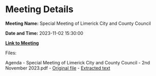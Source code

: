 # Meeting Details

**Meeting Name:** Special Meeting of Limerick City and County Council

**Date and Time:** 2023-11-02 15:30:00

**[Link to Meeting](https://www.limerick.ie/council/whats-on/special-meeting-of-limerick-city-and-county-council-6)**

Files: 

Agenda - Special Meeting of Limerick City and County Council - 2nd November 2023.pdf - [Original file](https://www.limerick.ie/sites/default/files/media/documents/2023-10/Agenda-Special-Meeting-of-Limerick-City-and-County-Council-2nd-November-23.pdf) - [Extracted text](./Agenda%20-%20Special%20Meeting%20of%20Limerick%20City%20and%20County%20Council%20-%202nd%20November%202023.md)

